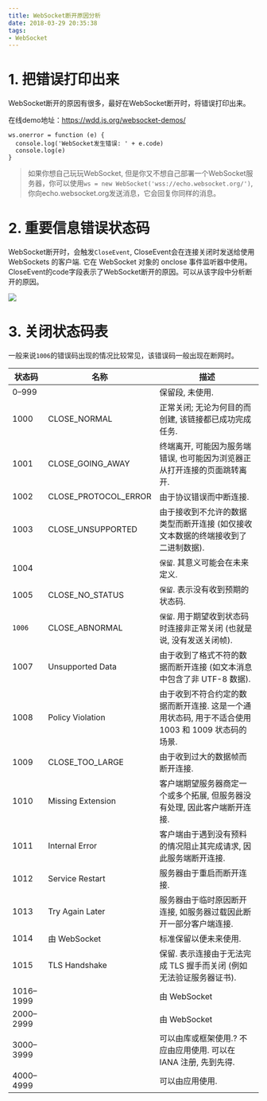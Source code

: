 ```yaml
---
title: WebSocket断开原因分析
date: 2018-03-29 20:35:38
tags:
- WebSocket
---
```


# 1. 把错误打印出来

WebSocket断开的原因有很多，最好在WebSocket断开时，将错误打印出来。

在线demo地址：https://wdd.js.org/websocket-demos/

```
ws.onerror = function (e) {
  console.log('WebSocket发生错误: ' + e.code)
  console.log(e)
}
```

> 如果你想自己玩玩WebSocket, 但是你又不想自己部署一个WebSocket服务器，你可以使用`ws = new WebSocket('wss://echo.websocket.org/')`, 你向echo.websocket.org发送消息，它会回复你同样的消息。

# 2. 重要信息错误状态码

WebSocket断开时，会触发`CloseEvent`, CloseEvent会在连接关闭时发送给使用 WebSockets 的客户端. 它在 WebSocket 对象的 onclose 事件监听器中使用。CloseEvent的code字段表示了WebSocket断开的原因。可以从该字段中分析断开的原因。

![](http://p3alsaatj.bkt.clouddn.com/20180329204553_TjCFdu_Jietu20180329-204536.jpeg)

# 3. 关闭状态码表

一般来说`1006`的错误码出现的情况比较常见，该错误码一般出现在断网时。

状态码 | 名称 | 描述
---|---|---
0–999 | | 保留段, 未使用.
1000 | CLOSE_NORMAL	| 正常关闭; 无论为何目的而创建, 该链接都已成功完成任务.
1001|	CLOSE_GOING_AWAY|	终端离开, 可能因为服务端错误, 也可能因为浏览器正从打开连接的页面跳转离开.
1002|	CLOSE_PROTOCOL_ERROR|	由于协议错误而中断连接.
1003|	CLOSE_UNSUPPORTED	|由于接收到不允许的数据类型而断开连接 (如仅接收文本数据的终端接收到了二进制数据).
1004	| 	|`保留`. 其意义可能会在未来定义.
1005|	CLOSE_NO_STATUS	|`保留`.  表示没有收到预期的状态码.
`1006` |	CLOSE_ABNORMAL	|`保留`. 用于期望收到状态码时连接非正常关闭 (也就是说, 没有发送关闭帧).
1007|	Unsupported Data|	由于收到了格式不符的数据而断开连接 (如文本消息中包含了非 UTF-8 数据).
1008	|Policy Violation|	由于收到不符合约定的数据而断开连接. 这是一个通用状态码, 用于不适合使用 1003 和 1009 状态码的场景.
1009|	CLOSE_TOO_LARGE|	由于收到过大的数据帧而断开连接.
1010|	Missing Extension	|客户端期望服务器商定一个或多个拓展, 但服务器没有处理, 因此客户端断开连接.
1011|	Internal Error	|客户端由于遇到没有预料的情况阻止其完成请求, 因此服务端断开连接.
1012|	Service Restart	|服务器由于重启而断开连接. 
1013	|Try Again Later|	服务器由于临时原因断开连接, 如服务器过载因此断开一部分客户端连接. 
1014	| 	由 WebSocket| 标准保留以便未来使用.
1015|	TLS Handshake	|保留. 表示连接由于无法完成 TLS 握手而关闭 (例如无法验证服务器证书).
1016–1999	| |	由 WebSocket| 标准保留以便未来使用.
2000–2999	| 	|由 WebSocket| 拓展保留使用.
3000–3999	 ||	可以由库或框架使用.? 不应由应用使用. 可以在 IANA 注册, 先到先得.
4000–4999	 ||	可以由应用使用.

